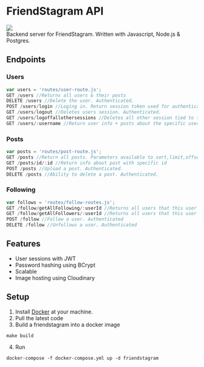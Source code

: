 # FriendStagram API
<img src="https://travis-ci.org/BrandonDanis/FriendStagram-API.svg?branch=master"></img><br>
Backend server for FriendStagram. Written with Javascript, Node.js & Postgres.

## Endpoints
### Users
```javascript
var users = 'routes/user-route.js';
GET /users //Returns all users & their posts
DELETE /users //Delete the user. Authenticated.
POST /users/login //Loging in. Return session token used for authentication
GET /users/logout //Deletes users session. Authenticated.
GET /users/logoffallothersessions //Deletes all other session tied to the account. Authenticated.
GET /users/:username //Return user info + posts about the specific user
```

### Posts
```javascript
var posts = 'routes/post-route.js';
GET /posts //Return all posts. Parameters available to sort,limit,offset and search
GET /posts/id/:id //Return info about post with specific id
POST /posts //Upload a post. Authenticated.
DELETE /posts //Ability to delete a post. Authenticated.
```

### Following
```javascript
var follows = 'routes/follow-routes.js';
GET /follow/getAllFollowing/:userId //Returns all users that this user follows
GET /follow/getAllFollowers/:userId //Returns all users that this user is followed by
POST /follow //Follow a user. Authenticated
DELETE /follow //Unfollows a user. Authenticated
```

## Features
- User sessions with JWT
- Password hashing using BCrypt
- Scalable
- Image hosting using Cloudinary

## Setup
1. Install [Docker](https://www.docker.com/) at your machine.
2. Pull the latest code
3. Build a friendstagram into a docker image
```
make build
```
4. Run
```
docker-compose -f docker-compose.yml up -d friendstagram
```


